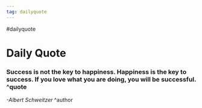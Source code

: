 ```yaml
---
tag: dailyquote
---
```


#dailyquote

# Daily Quote

### Success is not the key to happiness. Happiness is the key to success. If you love what you are doing, you will be successful. ^quote
*-Albert Schweitzer* ^author
